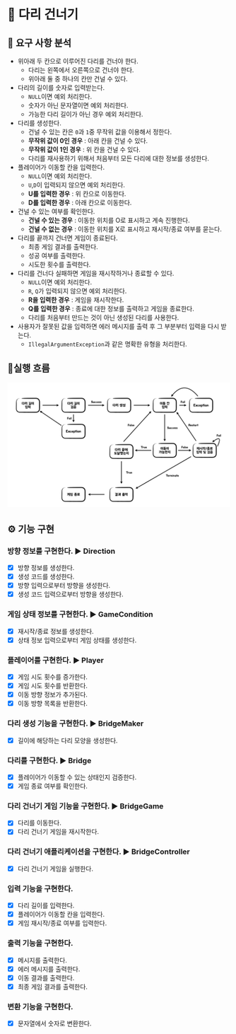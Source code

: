 # 🌉 다리 건너기

## 📝 요구 사항 분석

- 위아래 두 칸으로 이루어진 다리를 건너야 한다.
    - 다리는 왼쪽에서 오른쪽으로 건너야 한다.
    - 위아래 둘 중 하나의 칸만 건널 수 있다.
- 다리의 길이를 숫자로 입력받는다.
    - `NULL`이면 예외 처리한다.
    - 숫자가 아닌 문자열이면 예외 처리한다.
    - 가능한 다리 길이가 아닌 경우 예외 처리한다.
- 다리를 생성한다.
    - 건널 수 있는 칸은 `0`과 `1`중 무작위 값을 이용해서 정한다.
    - **무작위 값이 0인 경우** : 아래 칸을 건널 수 있다.
    - **무작위 값이 1인 경우** : 위 칸을 건널 수 있다.
    - 다리를 재사용하기 위해서 처음부터 모든 다리에 대한 정보를 생성한다.
- 플레이어가 이동할 칸을 입력한다.
    - `NULL`이면 예외 처리한다.
    - `U`,`D`이 입력되지 않으면 예외 처리한다.
    - **U를 입력한 경우** : 위 칸으로 이동한다.
    - **D를 입력한 경우** : 아래 칸으로 이동한다.
- 건널 수 있는 여부를 확인한다.
    - **건널 수 있는 경우** : 이동한 위치를 O로 표시하고 계속 진행한다.
    - **건널 수 없는 경우** : 이동한 위치를 X로 표시하고 재시작/종료 여부를 묻는다.
- 다리를 끝까지 건너면 게임이 종료된다.
    - 최종 게임 결과를 출력한다.
    - 성공 여부를 출력한다.
    - 시도한 횟수를 출력한다.
- 다리를 건너다 실패하면 게임을 재시작하거나 종료할 수 있다.
    - `NULL`이면 예외 처리한다.
    - `R`, `Q`가 입력되지 않으면 예외 처리한다.
    - **R을 입력한 경우** : 게임을 재시작한다.
    - **Q를 입력한 경우** : 종료에 대한 정보를 출력하고 게임을 종료한다.
    - 다리를 처음부터 만드는 것이 아닌 생성된 다리를 사용한다.
- 사용자가 잘못된 값을 입력하면 에러 메시지를 출력 후 그 부분부터 입력을 다시 받는다.
    - `IllegalArgumentException`과 같은 명확한 유형을 처리한다.

## 🌊실행 흐름

![flow](./flow.jpeg)

## ⚙️ 기능 구현

### 방향 정보를 구현한다. ▶️ Direction

- [x] 방향 정보를 생성한다.
- [x] 생성 코드를 생성한다.
- [x] 방향 입력으로부터 방향을 생성한다.
- [x] 생성 코드 입력으로부터 방향을 생성한다.

### 게임 상태 정보를 구현한다. ▶️ GameCondition

- [x] 재시작/종료 정보를 생성한다.
- [x] 상태 정보 입력으로부터 게임 상태를 생성한다.

### 플레이어를 구현한다. ▶️ Player

- [x] 게임 시도 횟수를 증가한다.
- [x] 게임 시도 횟수를 반환한다.
- [x] 이동 방향 정보가 추가된다.
- [x] 이동 방향 목록을 반환한다.

### 다리 생성 기능을 구현한다. ▶️ BridgeMaker

- [x] 길이에 해당하는 다리 모양을 생성한다.

### 다리를 구현한다. ▶️ Bridge

- [x] 플레이어가 이동할 수 있는 상태인지 검증한다.
- [x] 게임 종료 여부를 확인한다.

### 다리 건너기 게임 기능을 구현한다. ▶️ BridgeGame

- [x] 다리를 이동한다.
- [x] 다리 건너기 게임을 재시작한다.

### 다리 건너기 애플리케이션을 구현한다. ▶️ BridgeController

- [x] 다리 건너기 게임을 실행한다.

### 입력 기능을 구현한다.

- [x] 다리 길이를 입력한다.
- [x] 플레이어가 이동할 칸을 입력한다.
- [x] 게임 재시작/종료 여부를 입력한다.

### 출력 기능을 구현한다.

- [x] 메시지를 출력한다.
- [x] 에러 메시지를 출력한다.
- [x] 이동 결과를 출력한다.
- [x] 최종 게임 결과를 출력한다.

### 변환 기능을 구현한다.

- [x] 문자열에서 숫자로 변환한다.